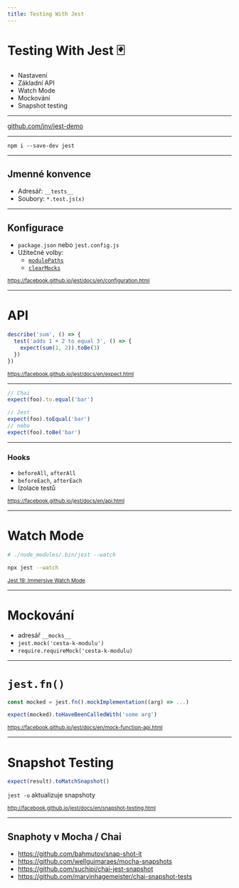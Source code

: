 ```yaml
---
title: Testing With Jest
---
```


# Testing With Jest 🃏

- Nastavení
- Základní API
- Watch Mode
- Mockování
- Snapshot testing

----

[github.com/jnv/jest-demo](https://github.com/jnv/jest-demo)

---

```
npm i --save-dev jest
```

---

## Jmenné konvence

- Adresář: `__tests__`
- Soubory: `*.test.js(x)`

----

## Konfigurace

- `package.json` nebo `jest.config.js`
- Užitečné volby:
  - [`modulePaths`](https://facebook.github.io/jest/docs/en/configuration.html#modulepaths-array-string)
  - [`clearMocks`](https://facebook.github.io/jest/docs/en/configuration.html#clearmocks-boolean)

<small>https://facebook.github.io/jest/docs/en/configuration.html</small>

---

# API

```js
describe('sum', () => {
  test('adds 1 + 2 to equal 3', () => {
    expect(sum(1, 2)).toBe(3)
  })
})
```

<small>https://facebook.github.io/jest/docs/en/expect.html</small>

----

```js
// Chai
expect(foo).to.equal('bar')

// Jest
expect(foo).toEqual('bar')
// nebo
expect(foo).toBe('bar')
```

----

### Hooks

- `beforeAll`, `afterAll`
- `beforeEach`, `afterEach`
- Izolace testů

<small>https://facebook.github.io/jest/docs/en/api.html</small>


---

# Watch Mode

```sh
# ./node_modules/.bin/jest --watch

npx jest --watch
```

<small>[Jest 19: Immersive Watch Mode](http://facebook.github.io/jest/blog/2017/02/21/jest-19-immersive-watch-mode-test-platform-improvements.html)</small>

---

# Mockování

- adresář `__mocks__`
- `jest.mock('cesta-k-modulu')`
- `require.requireMock('cesta-k-modulu)`

----

# `jest.fn()`

```js
const mocked = jest.fn().mockImplementation((arg) => ...)

expect(mocked).toHaveBeenCalledWith('some arg')
```

<small>https://facebook.github.io/jest/docs/en/mock-function-api.html</small>

---

# Snapshot Testing

```js
expect(result).toMatchSnapshot()
```

`jest -u` aktualizuje snapshoty

<small>http://facebook.github.io/jest/docs/en/snapshot-testing.html</small>

----

## Snaphoty v Mocha / Chai

- https://github.com/bahmutov/snap-shot-it
- https://github.com/wellguimaraes/mocha-snapshots
- https://github.com/suchipi/chai-jest-snapshot
- https://github.com/marvinhagemeister/chai-snapshot-tests